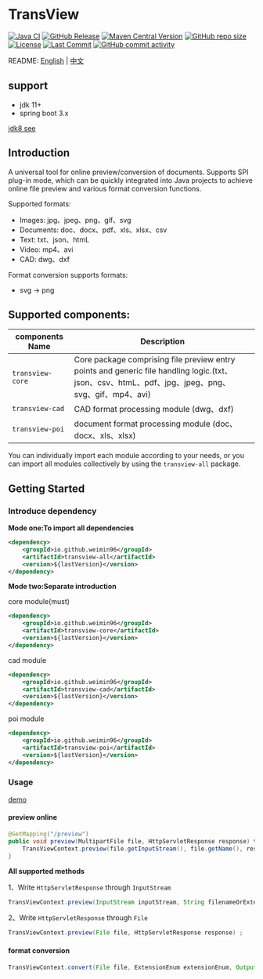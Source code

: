 # TransView

[![Java CI](https://github.com/weimin96/TransView/actions/workflows/ci.yml/badge.svg)](https://github.com/weimin96/TransView/actions/workflows/ci.yml)
[![GitHub Release](https://img.shields.io/github/v/release/weimin96/TransView)](https://github.com/weimin96/TransView/releases/)
[![Maven Central Version](https://img.shields.io/maven-central/v/io.github.weimin96/transview-all)](https://repo1.maven.org/maven2/io/github/weimin96/transview-all/)
[![GitHub repo size](https://img.shields.io/github/repo-size/weimin96/TransView)](https://github.com/weimin96/TransView/releases/)
[![License](https://img.shields.io/:license-apache-brightgreen.svg)](https://www.apache.org/licenses/LICENSE-2.0.html)
[![Last Commit](https://img.shields.io/github/last-commit/weimin96/TransView.svg)](https://github.com/weimin96/TransView)
[![GitHub commit activity](https://img.shields.io/github/commit-activity/m/weimin96/TransView.svg)](https://github.com/weimin96/TransView)

README: [English](README.md) | [中文](README-zh-CN.md)

## support

- jdk 11+
- spring boot 3.x

[jdk8 see](https://github.com/weimin96/TransView/tree/jdk8)

## Introduction

A universal tool for online preview/conversion of documents. Supports SPI plug-in mode, which can be quickly integrated into Java projects to achieve online file preview and various format conversion functions.

Supported formats:

* Images: jpg、jpeg、png、gif、svg
* Documents: doc、docx、pdf、xls、xlsx、csv
* Text: txt、json、htmL
* Video: mp4、avi
* CAD: dwg、dxf

Format conversion supports formats:

* svg -> png

## Supported components:

| components Name    | Description                                                                                                  |
|--------------------|--------------------------------------------------------------------------------------------------------------|
| `transview-core` | Core package comprising file preview entry points and generic file handling logic.(txt、json、csv、htmL、pdf、jpg、jpeg、png、svg、gif、mp4、avi) |
| `transview-cad`  | CAD format processing module (dwg、dxf)                                                                       |
| `transview-poi`  | document format processing module (doc、docx、xls、xlsx)                                                        

You can individually import each module according to your needs, or you can import all modules collectively by using the `transview-all` package.

## Getting Started

### Introduce dependency

**Mode one:To import all dependencies**

```xml
<dependency>
    <groupId>io.github.weimin96</groupId>
    <artifactId>transview-all</artifactId>
    <version>${lastVersion}</version>
</dependency>
```

**Mode two:Separate introduction**

core module(must)
```xml
<dependency>
    <groupId>io.github.weimin96</groupId>
    <artifactId>transview-core</artifactId>
    <version>${lastVersion}</version>
</dependency>
```

cad module
```xml
<dependency>
    <groupId>io.github.weimin96</groupId>
    <artifactId>transview-cad</artifactId>
    <version>${lastVersion}</version>
</dependency>
```

poi module
```xml
<dependency>
    <groupId>io.github.weimin96</groupId>
    <artifactId>transview-poi</artifactId>
    <version>${lastVersion}</version>
</dependency>
```

### Usage

[demo](https://github.com/weimin96/TransView/tree/main/transview-demo/src/main/java/com/wiblog/transview/demo)

#### preview online

```java
@GetMapping("/preview")
public void preview(MultipartFile file, HttpServletResponse response) throws IOException {
    TransViewContext.preview(file.getInputStream(), file.getName(), response);
}
```

**All supported methods**

1、Write `HttpServletResponse` through `InputStream`
```java
TransViewContext.preview(InputStream inputStream, String filenameOrExtension);
```

2、Write `HttpServletResponse` through `File`
```java
TransViewContext.preview(File file, HttpServletResponse response) ;
```

#### format conversion

```java
TransViewContext.convert(File file, ExtensionEnum extensionEnum, OutputStream outputStream);
```